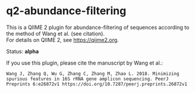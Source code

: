 # q2-abundance-filtering

This is a QIIME 2 plugin for abundance-filtering of sequences according to the method of Wang et al. (see citation).  
For details on QIIME 2, see https://qiime2.org.

Status: **alpha**

If you use this plugin, please cite the manuscript by Wang et al.:

    Wang J, Zhang Q, Wu G, Zhang C, Zhang M, Zhao L. 2018. Minimizing spurious features in 16S rRNA gene amplicon sequencing. PeerJ Preprints 6:e26872v1 https://doi.org/10.7287/peerj.preprints.26872v1

